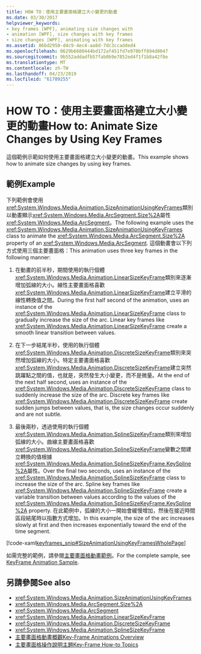 ```yaml
---
title: HOW TO：使用主要畫面格建立大小變更的動畫
ms.date: 03/30/2017
helpviewer_keywords:
- key frames [WPF], animating size changes with
- animation [WPF], size changes with key frames
- size changes [WPF], animating with key frames
ms.assetid: 86bd2950-d4c9-4ec4-aa8d-7dc3ccadded4
ms.openlocfilehash: 0629b6600444bd172af451fd7e970bff894d8047
ms.sourcegitcommit: 9b552addadfb57fab0b9e7852ed4f1f1b8a42f8e
ms.translationtype: MT
ms.contentlocale: zh-TW
ms.lasthandoff: 04/23/2019
ms.locfileid: "61789255"
---
```

# <a name="how-to-animate-size-changes-by-using-key-frames"></a><span data-ttu-id="825e8-102">HOW TO：使用主要畫面格建立大小變更的動畫</span><span class="sxs-lookup"><span data-stu-id="825e8-102">How to: Animate Size Changes by Using Key Frames</span></span>
<span data-ttu-id="825e8-103">這個範例示範如何使用主要畫面格建立大小變更的動畫。</span><span class="sxs-lookup"><span data-stu-id="825e8-103">This example shows how to animate size changes by using key frames.</span></span>  
  
## <a name="example"></a><span data-ttu-id="825e8-104">範例</span><span class="sxs-lookup"><span data-stu-id="825e8-104">Example</span></span>  
 <span data-ttu-id="825e8-105">下列範例會使用<xref:System.Windows.Media.Animation.SizeAnimationUsingKeyFrames>類別以動畫顯示<xref:System.Windows.Media.ArcSegment.Size%2A>屬性<xref:System.Windows.Media.ArcSegment>。</span><span class="sxs-lookup"><span data-stu-id="825e8-105">The following example uses the <xref:System.Windows.Media.Animation.SizeAnimationUsingKeyFrames> class to animate the <xref:System.Windows.Media.ArcSegment.Size%2A> property of an <xref:System.Windows.Media.ArcSegment>.</span></span> <span data-ttu-id="825e8-106">這個動畫會以下列方式使用三個主要畫面格：</span><span class="sxs-lookup"><span data-stu-id="825e8-106">This animation uses three key frames in the following manner:</span></span>  
  
1. <span data-ttu-id="825e8-107">在動畫的前半秒，期間使用的執行個體<xref:System.Windows.Media.Animation.LinearSizeKeyFrame>類別來逐漸增加弧線的大小。線性主要畫面格喜歡<xref:System.Windows.Media.Animation.LinearSizeKeyFrame>建立平滑的線性轉換值之間。</span><span class="sxs-lookup"><span data-stu-id="825e8-107">During the first half second of the animation, uses an instance of the <xref:System.Windows.Media.Animation.LinearSizeKeyFrame> class to gradually increase the size of the arc. Linear key frames like <xref:System.Windows.Media.Animation.LinearSizeKeyFrame> create a smooth linear transition between values.</span></span>  
  
2. <span data-ttu-id="825e8-108">在下一步結尾半秒，使用的執行個體<xref:System.Windows.Media.Animation.DiscreteSizeKeyFrame>類別來突然增加弧線的大小。特定主要畫面格喜歡<xref:System.Windows.Media.Animation.DiscreteSizeKeyFrame>建立突然跳躍點之間的值，也就是，突然發生大小變更，而不是微量。</span><span class="sxs-lookup"><span data-stu-id="825e8-108">At the end of the next half second, uses an instance of the <xref:System.Windows.Media.Animation.DiscreteSizeKeyFrame> class to suddenly increase the size of the arc. Discrete key frames like <xref:System.Windows.Media.Animation.DiscreteSizeKeyFrame> create sudden jumps between values, that is, the size changes occur suddenly and are not subtle.</span></span>  
  
3. <span data-ttu-id="825e8-109">最後兩秒，透過使用的執行個體<xref:System.Windows.Media.Animation.SplineSizeKeyFrame>類別來增加弧線的大小。曲線主要畫面格喜歡<xref:System.Windows.Media.Animation.SplineSizeKeyFrame>變數之間建立轉換的值根據<xref:System.Windows.Media.Animation.SplineSizeKeyFrame.KeySpline%2A>屬性。</span><span class="sxs-lookup"><span data-stu-id="825e8-109">Over the final two seconds, uses an instance of the <xref:System.Windows.Media.Animation.SplineSizeKeyFrame> class to increase the size of the arc. Spline key frames like <xref:System.Windows.Media.Animation.SplineSizeKeyFrame> create a variable transition between values according to the values of the <xref:System.Windows.Media.Animation.SplineSizeKeyFrame.KeySpline%2A> property.</span></span> <span data-ttu-id="825e8-110">在此範例中，弧線的大小一開始會緩慢增加，然後在接近時間區段結尾時以指數方式增加。</span><span class="sxs-lookup"><span data-stu-id="825e8-110">In this example, the size of the arc increases slowly at first and then increases exponentially toward the end of the time segment.</span></span>  
  
 [!code-xaml[keyframes_snip#SizeAnimationUsingKeyFramesWholePage](~/samples/snippets/xaml/VS_Snippets_Wpf/keyframes_snip/XAML/SizeAnimationUsingKeyFramesExample.xaml#sizeanimationusingkeyframeswholepage)]  
  
 <span data-ttu-id="825e8-111">如需完整的範例，請參閱[主要畫面格動畫範例](https://go.microsoft.com/fwlink/?LinkID=160012)。</span><span class="sxs-lookup"><span data-stu-id="825e8-111">For the complete sample, see [KeyFrame Animation Sample](https://go.microsoft.com/fwlink/?LinkID=160012).</span></span>  
  
## <a name="see-also"></a><span data-ttu-id="825e8-112">另請參閱</span><span class="sxs-lookup"><span data-stu-id="825e8-112">See also</span></span>

- <xref:System.Windows.Media.Animation.SizeAnimationUsingKeyFrames>
- <xref:System.Windows.Media.ArcSegment.Size%2A>
- <xref:System.Windows.Media.ArcSegment>
- <xref:System.Windows.Media.Animation.LinearSizeKeyFrame>
- <xref:System.Windows.Media.Animation.DiscreteSizeKeyFrame>
- <xref:System.Windows.Media.Animation.SplineSizeKeyFrame>
- [<span data-ttu-id="825e8-113">主要畫面格動畫概觀</span><span class="sxs-lookup"><span data-stu-id="825e8-113">Key-Frame Animations Overview</span></span>](key-frame-animations-overview.md)
- [<span data-ttu-id="825e8-114">主要畫面格操作說明主題</span><span class="sxs-lookup"><span data-stu-id="825e8-114">Key-Frame How-to Topics</span></span>](key-frame-animation-how-to-topics.md)
